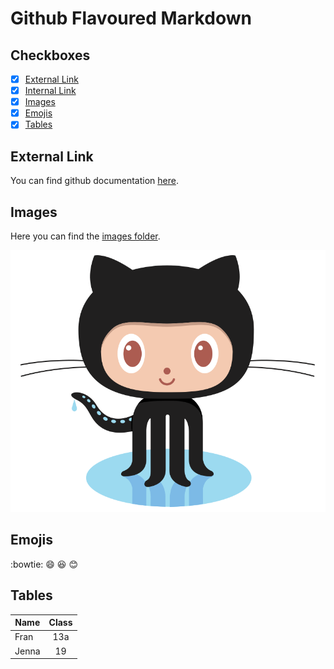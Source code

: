 # Github Flavoured Markdown

## Checkboxes

- [X] [External Link](#external-link)
- [X] [Internal Link](#checkboxes)
- [X] [Images](#images)
- [X] [Emojis](#emojis)
- [X] [Tables](#tables)

## External Link

You can find github documentation [here](https://help.github.com/en).

## Images

Here you can find the [images folder](/images/).

![github-logo](/images/logo.png)

## Emojis

:bowtie:
:smile:
:laughing:
:blush:

## Tables

| Name  | Class |
| ----- | :---: |
| Fran  |  13a  |
| Jenna |  19   |